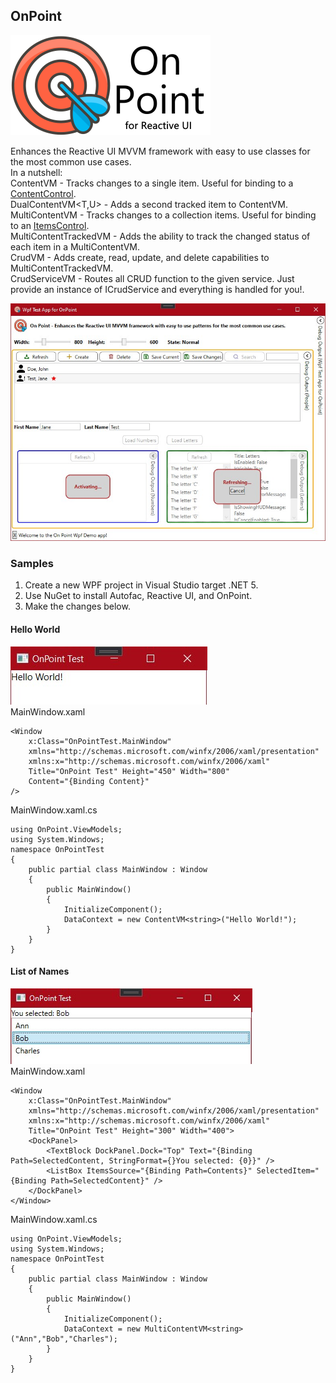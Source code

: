 ## OnPoint
![On Point Logo](/Images/OnPointLogoSmall.png)

Enhances the Reactive UI MVVM framework with easy to use classes for the most common use cases.  
In a nutshell:  
ContentVM<T> - Tracks changes to a single item. Useful for binding to a [ContentControl](https://docs.microsoft.com/en-us/dotnet/api/system.windows.controls.contentcontrol?view=net-5.0).  
DualContentVM<T,U> - Adds a second tracked item to ContentVM<T>.  
MultiContentVM<T> - Tracks changes to a collection items. Useful for binding to an [ItemsControl](https://docs.microsoft.com/en-us/dotnet/api/system.windows.controls.itemscontrol?view=net-5.0).  
MultiContentTrackedVM<T> - Adds the ability to track the changed status of each item in a MultiContentVM<T>.  
CrudVM<T> - Adds create, read, update, and delete capabilities to MultiContentTrackedVM<T>.  
CrudServiceVM<T> - Routes all CRUD function to the given service. Just provide an instance of ICrudService and everything is handled for you!.  

![Test App](/Images/TestApp.jpg)

### Samples
1. Create a new WPF project in Visual Studio target .NET 5.  
2. Use NuGet to install Autofac, Reactive UI, and OnPoint.  
3. Make the changes below.  
#### Hello World
![Hello World](/Images/HelloWorld.jpg)  
MainWindow.xaml  

	<Window  
		x:Class="OnPointTest.MainWindow"  
    	xmlns="http://schemas.microsoft.com/winfx/2006/xaml/presentation"  
    	xmlns:x="http://schemas.microsoft.com/winfx/2006/xaml"  
    	Title="OnPoint Test" Height="450" Width="800"  
    	Content="{Binding Content}"
	/>

MainWindow.xaml.cs  

	using OnPoint.ViewModels;  
	using System.Windows;  
	namespace OnPointTest  
	{  
    	public partial class MainWindow : Window  
    	{  
        	public MainWindow()  
        	{  
            	InitializeComponent();  
            	DataContext = new ContentVM<string>("Hello World!");  
        	}  
    	}  
 	}
#### List of Names
![List of Names](/Images/Names.jpg)  
MainWindow.xaml  

    <Window
        x:Class="OnPointTest.MainWindow"
        xmlns="http://schemas.microsoft.com/winfx/2006/xaml/presentation"
        xmlns:x="http://schemas.microsoft.com/winfx/2006/xaml"
        Title="OnPoint Test" Height="300" Width="400">
        <DockPanel>
            <TextBlock DockPanel.Dock="Top" Text="{Binding Path=SelectedContent, StringFormat={}You selected: {0}}" />
            <ListBox ItemsSource="{Binding Path=Contents}" SelectedItem="{Binding Path=SelectedContent}" />
        </DockPanel>
    </Window>

MainWindow.xaml.cs  

    using OnPoint.ViewModels;
    using System.Windows;
    namespace OnPointTest
    {
        public partial class MainWindow : Window
        {
            public MainWindow()
            {
                InitializeComponent();
                DataContext = new MultiContentVM<string>("Ann","Bob","Charles");
            }
        }
    } 